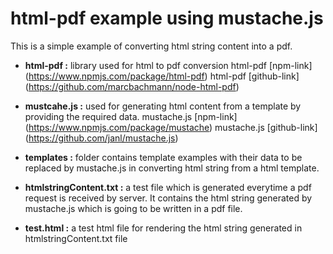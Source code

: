 
# html-pdf example using mustache.js

This is a simple example of converting html string content into a pdf.
- **html-pdf :** library used for html to pdf conversion
html-pdf [npm-link] (https://www.npmjs.com/package/html-pdf)
html-pdf [github-link] (https://github.com/marcbachmann/node-html-pdf)

- **mustcahe.js :** used for generating html content from a template by providing the required data.
mustache.js [npm-link] (https://www.npmjs.com/package/mustache)
mustache.js [github-link] (https://github.com/janl/mustache.js)

- **templates :** folder contains template examples with their data to be replaced by mustache.js in converting html string from a html template.
- **htmlstringContent.txt :** a test file which is generated everytime a pdf request is received by server. It contains the html string generated by mustache.js which is going to be written in a pdf file.
- **test.html :** a test html file for rendering the html string generated in htmlstringContent.txt file